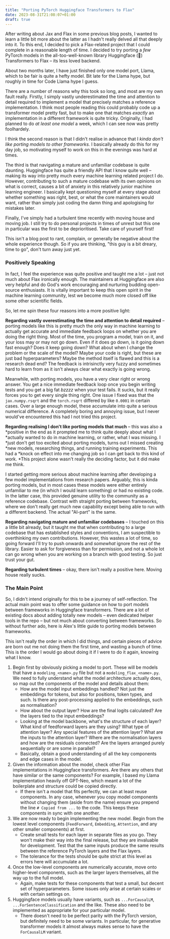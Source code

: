 ```yaml
---
title: "Porting PyTorch Huggingface Transformers to Flax"
date: 2023-08-31T21:08:07+01:00
draft: true
---
```


After writing about Jax and Flax in some previous blog posts, I wanted to learn
a little bit more about the latter as I hadn't really delved all that deeply
into it. To this end, I decided to pick a Flax-related project that I could
complete in a reasonable length of time. I decided to try porting a _few_
PyTorch models in the all-too-well-known library Huggingface (🤗) Transformers
to Flax – its less loved backend.

<!-- TODO: verify two months -->
About two months later, I have just finished only one model port, Llama, which
to be fair is quite a hefty model. Bit late for the Llama hype, but roughly in
time for Code Llama hype I guess.

There are a number of reasons why this took so long, and most are my own fault
really. Firstly, I simply vastly underestimated the time and attention to detail
required to implement a model that precisely matches a reference implementation.
I think most people reading this could probably code up a transformer model
pretty fast, but to make one that matches _exactly_ an implementation in a
different framework is quite tricky. Originally, I had planned to do _at least
one model_ a week, which I can see now was pretty foolhardely.

I think the second reason is that I didn't realise in advance that I _kinda don't like porting models to other frameworks._ I basically already do this for my day job, so motivating myself to work on this in the evenings was hard at times.

The third is that navigating a mature and unfamiliar codebase is quite daunting.
Huggingface has quite a friendly API that I know quite well – making its way
into pretty much every machine learning related project I do. However,
contributing to such a mature codebase with its own opinions on what is correct, causes a bit of anxiety in this relatively junior machine learning engineer. I basically kept questioning myself at every stage about whether something was right, best, or what the core maintainers would want, rather than simply just coding the damn thing and apologising for mistakes later.

Finally, I've simply had a turbulent time recently with moving house and moving job. I still try to do personal projects in times of unrest but this one in particular was the first to be deprioritised. Take care of yourself first!

This isn't a blog post to rant, complain, or generally be negative about the
whole experience though. So if you are thinking, "this guy is a bit dreary, time
to go", don't turn away just yet.

### Positively Speaking

In fact, I feel the experience was quite positive and taught me a lot – just not
much about Flax ironically enough. The maintainers at Huggingface are also very
helpful and do God's work encouraging and nurturing budding open-source
enthusiasts. It is vitally important to keep this open spirit in the machine
learning community, lest we become much more closed off like some other
scientific fields.

So, let me spin these four reasons into a more positive light:

**Regarding vastly overestimating the time and attention to detail required** –
porting models like this is pretty much the only way in machine learning to
actually get accurate and immediate feedback loops on whether you are doing the
right thing. Most of the time, you program a model, train on it, and your loss
may or may not go down. Even if it does go down, is it going down fast enough?
Does it keep going down? What about when I change the problem or the scale of
the model? Maybe your code is right, but these are just bad hyperparameters? Maybe the method itself is flawed and this is a research dead end? The feedback is intrisinctly very fuzzy and sometimes hard to learn from as it isn't always clear what exactly is going wrong.

Meanwhile, with porting models, you have a very clear right or wrong answer. You get a nice immediate feedback loop once you begin writing tests and you get a big fat *bzzzz* when your test fails. It sucks, but it really forces you to get every single thing right. One issue I fixed was that the `jax.numpy.rsqrt` and the `torch.rsqrt` differed by like `0.0001` in certain cases. Over a large enough model, these accumulate into quite a serious numerical difference. A completely boring and annoying issue, but I never would've encountered this had I not tried this project.

**Regarding realising I don't like porting models that much** – this was also a
*positive in the end as it prompted me to think quite deeply about what I
*actually wanted to do in machine learning, or rather, what I was missing. I
*just don't get too excited about porting models, turns out I missed creating
*new models, researching things, and running training experiments. This had a
*knock on effect into me changing job so I can get back to this kind of work.
*This project alone wasn't really the deciding factor, but it did make me think.

I started getting more serious about machine learning after developing a few
model implementations from research papers. Arguably, this is kinda porting
models, but in most cases these models were either entirely unfamiliar to me (in
which I would learn something) or had no existing code. In the latter case, this
provided genuine utility to the community as a reference codebase. Contrast with
straight porting between frameworks, where we don't really get much new
capability except being able to run with a different backend. The actual
"AI-part" is the same.

**Regarding navigating mature and unfamiliar codebases** – I touched on this a
little bit already, but it taught me that when contributing to a large codebase
that has established styles and conventions, I am suspectible to overthinking my
own contributions. However, this wastes a lot of time, so going forward I'll try
to push onwards and _somewhat_ ignore the rest of the library. Easier to ask for
forgiveness than for permission, and not a whole lot can go wrong when you are
working on a branch with good testing. So just trust your gut.

**Regarding turbulent times** – okay, there isn't really a positive here. Moving
house really sucks.

### The Main Point

So, I didn't intend originally for this to be a journey of self-reflection. The
actual main point was to offer some guidance on how to port models between
frameworks in Huggingface transformers. There are a lot of existing docs about
adding totally new models – even dedicated helper tools in the repo – but not
much about converting between frameworks. So without further ado, here is Alex's
little guide to porting models between frameworks.

This isn't really the order in which I did things, and certain pieces of advice
are born out me not doing them the first time, and wasting a bunch of time. This
is the order I would go about doing it if I were to do it again, knowing what I
know.

1. Begin first by obviously picking a model to port. These will be models that have a `modeling_<name>.py` file but not a `modeling_flax_<name>.py`. We need to fully understand what the model architecture actually does, so map out the components of the model and details about them:
    - How are the model input embeddings handled? Not just the embeddings for tokens, but also for positions, token types, and such. Is there any post-processing applied to the embeddings, such as normalisation?
    - How about the output layer? How are the final logits calculated? Are the layers tied to the input embeddings?
    - Looking at the model backbone, what's the structure of each layer? What kind of feedforward layers are they using? What type of attention layer? Any special features of the attention layer? What are the inputs to the attention layer? Where are the normalisation layers and how are the residuals connected? Are the layers arranged purely sequentially or are some in parallel?
    - Basically, obtain a good understanding of all the key components and edge cases in the model. 
2. Given the information about the model, check other Flax implementations in Huggingface transformers. Are there any others that have similar or the same components? For example, I based my Llama implementation heavily off GPT-Neo, which meant a lot of the boilerplate and structure could be copied directly.
    - If there isn't a model that fits perfectly, we can at least reuse components. In any case, whenever you copy model components without changing them (aside from the name) ensure you prepend the line `# Copied from ...` to the code. This keeps these components in sync with one another.
3. We are now ready to begin implementing the new model. Begin from the lowest level components (`FeedForward`, `Embedding`, `Attention`, and any other smaller components) at first.
    - Create small tests for each layer in separate files as you go. They won't make their way into the final release, but they are invaluable for development. Test that the same inputs produce the same results between the reference PyTorch layers and the Flax layers.
    - The tolerance for the tests should be quite strict at this level as errors here will accumulate a lot.
4. Once the low-level components are numerically accurate, move onto higher-level components, such as the larger layers themselves, all the way up to the full model.
    - Again, make tests for these components that test a small, but decent set of hyperparameters. Some issues only arise at certain scales or with certain settings on.
5. Huggingface models usually have variants, such as `...ForCausalLM`, `...ForSentenceClassification` and the like. These also need to be implemented as appropriate for your particular model.
    - There doesn't need to be perfect parity with the PyTorch version, but definitely need to be some variants. In particular, for generative transformer models it almost always makes sense to have the `ForCausalLM` variant.